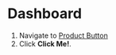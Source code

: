 # Dashboard

1. Navigate to [Product Button](https://jtasse.github.io/docsastests-demo/button.html)
2. Click **Click Me!**.